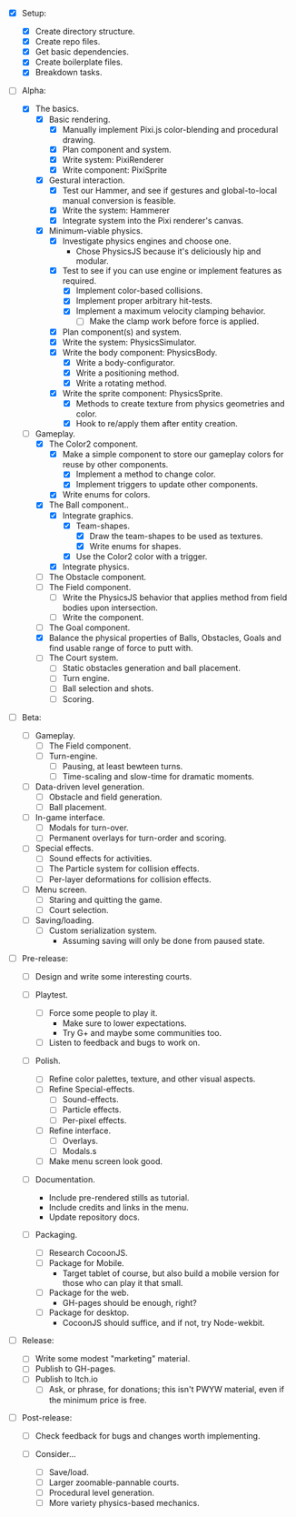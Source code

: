 - [x]   Setup:

    - [x]   Create directory structure.
    - [x]   Create repo files.
    - [x]   Get basic dependencies.
    - [x]   Create boilerplate files.
    - [x]   Breakdown tasks.

- [ ]   Alpha:

    - [x]   The basics.
        - [x]   Basic rendering.
            - [x]   Manually implement Pixi.js color-blending and procedural drawing.
            - [x]   Plan component and system.
            - [x]   Write system: PixiRenderer
            - [x]   Write component: PixiSprite
        - [x]   Gestural interaction.
            - [x]   Test our Hammer, and see if gestures and global-to-local manual conversion is feasible.
            - [x]   Write the system: Hammerer
            - [x]   Integrate system into the Pixi renderer's canvas.
        - [x]   Minimum-viable physics.
            - [x]   Investigate physics engines and choose one.
                -   Chose PhysicsJS because it's deliciously hip and modular.
            - [x]   Test to see if you can use engine or implement features as required.
                - [x]   Implement color-based collisions.
                - [x]   Implement proper arbitrary hit-tests.
                - [x]   Implement a maximum velocity clamping behavior.
                    - [ ]   Make the clamp work before force is applied.
            - [x]   Plan component(s) and system.
            - [x]   Write the system: PhysicsSimulator.
            - [x]   Write the body component: PhysicsBody.
                - [x] Write a body-configurator.
                - [x] Write a positioning method.
                - [x] Write a rotating method.
            - [x]   Write the sprite component: PhysicsSprite.
                - [x] Methods to create texture from physics geometries and color.
                - [x] Hook to re/apply them after entity creation.
    - [ ]   Gameplay.
        - [x]   The Color2 component.
            - [x]   Make a simple component to store our gameplay colors for reuse by other components.
                - [x]   Implement a method to change color.
                - [x]   Implement triggers to update other components.
            - [x]   Write enums for colors.
        - [x]   The Ball component..
            - [x]   Integrate graphics.
                - [x]   Team-shapes.
                    - [X]   Draw the team-shapes to be used as textures.
                    - [x]   Write enums for shapes.
                - [x]   Use the Color2 color with a trigger.
            - [x]   Integrate physics.
        - [ ]   The Obstacle component.
        - [ ]   The Field component.
            - [ ]   Write the PhysicsJS behavior that applies method from field bodies upon intersection.
            - [ ]   Write the component.
        - [ ]   The Goal component.
        - [x]   Balance the physical properties of Balls, Obstacles, Goals and find usable range of force to putt with.
        - [ ]   The Court system.
            - [ ]   Static obstacles generation and ball placement.
            - [ ]   Turn engine.
            - [ ]   Ball selection and shots.
            - [ ]   Scoring.

- [ ]   Beta:

    - [ ]   Gameplay.
        - [ ]   The Field component.
        - [ ]   Turn-engine.
            - [ ]   Pausing, at least bewteen turns.
            - [ ]   Time-scaling and slow-time for dramatic moments.
    
    - [ ]   Data-driven level generation.
        - [ ]   Obstacle and field generation.
         - [ ]   Ball placement.
    
    - [ ]   In-game interface.
        - [ ]   Modals for turn-over.
        - [ ]   Permanent overlays for turn-order and scoring.
    
    - [ ]   Special effects.
        - [ ]   Sound effects for activities.
        - [ ]   The Particle system for collision effects.
        - [ ]   Per-layer deformations for collision effects.
        
    - [ ]   Menu screen.
        - [ ]   Staring and quitting the game.
        - [ ]   Court selection.
        
    - [ ]   Saving/loading.
        - [ ]   Custom serialization system.
            -   Assuming saving will only be done from paused state.
        
- [ ]   Pre-release:

    - [ ]   Design and write some interesting courts.
    
    - [ ]   Playtest.
        - [ ]   Force some people to play it.
            -   Make sure to lower expectations.
            -   Try G+ and maybe some communities too.
        - [ ]   Listen to feedback and bugs to work on.
        
    - [ ]   Polish.
        - [ ]   Refine color palettes, texture, and other visual aspects.
        - [ ]   Refine Special-effects.
            - [ ]   Sound-effects.
            - [ ]   Particle effects.
            - [ ]   Per-pixel effects.
        - [ ]   Refine interface.
            - [ ]   Overlays.
            - [ ]   Modals.s
        - [ ]   Make menu screen look good.
        
    - [ ]   Documentation.
        -   Include pre-rendered stills as tutorial.
        -   Include credits and links in the menu.
        -   Update repository docs.

    - [ ]   Packaging.
        - [ ]   Research CocoonJS.
        - [ ]   Package for Mobile.
            -   Target tablet of course, but also build a mobile version for those who can play it that small.
        - [ ]   Package for the web.
            -   GH-pages should be enough, right?
        - [ ]   Package for desktop.
            -   CocoonJS should suffice, and if not, try Node-wekbit.

- [ ]   Release:

    - [ ]   Write some modest "marketing" material.
    - [ ]   Publish to GH-pages.
    - [ ]   Publish to Itch.io
        - [ ]   Ask, or phrase, for donations; this isn't PWYW material, even if the minimum price is free.
    
- [ ]   Post-release:

    - [ ]   Check feedback for bugs and changes worth implementing.

    - [ ]   Consider...
        - [ ]   Save/load.
        - [ ]   Larger zoomable-pannable courts.
        - [ ]   Procedural level generation.
        - [ ]   More variety physics-based mechanics.
